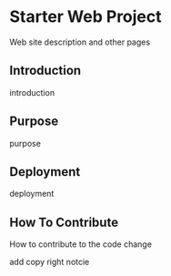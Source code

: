 # Starter Web Project
 Web site description and other pages 
 

## Introduction
introduction

## Purpose
purpose 

## Deployment 
deployment 

## How To Contribute

How to contribute to the code change


add copy right notcie 